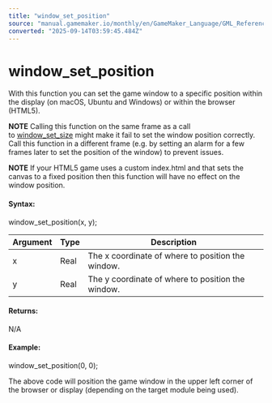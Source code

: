 ```yaml
---
title: "window_set_position"
source: "manual.gamemaker.io/monthly/en/GameMaker_Language/GML_Reference/Cameras_And_Display/The_Game_Window/window_set_position.htm"
converted: "2025-09-14T03:59:45.484Z"
---
```


# window\_set\_position

With this function you can set the game window to a specific position within the display (on macOS, Ubuntu and Windows) or within the browser (HTML5).

**NOTE** Calling this function on the same frame as a call to [window\_set\_size](window_set_size.md) might make it fail to set the window position correctly. Call this function in a different frame (e.g. by setting an alarm for a few frames later to set the position of the window) to prevent issues.

**NOTE** If your HTML5 game uses a custom index.html and that sets the canvas to a fixed position then this function will have no effect on the window position.

#### Syntax:

window\_set\_position(x, y);

| Argument | Type | Description |
| --- | --- | --- |
| x | Real | The x coordinate of where to position the window. |
| y | Real | The y coordinate of where to position the window. |

#### Returns:

N/A

#### Example:

window\_set\_position(0, 0);

The above code will position the game window in the upper left corner of the browser or display (depending on the target module being used).
